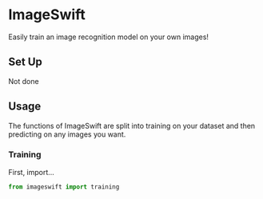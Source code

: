 # ImageSwift

Easily train an image recognition model on your own images!

## Set Up

Not done

## Usage

The functions of ImageSwift are split into training on your dataset and then predicting on any images you want.

### Training

First, import...

```Python
from imageswift import training
```